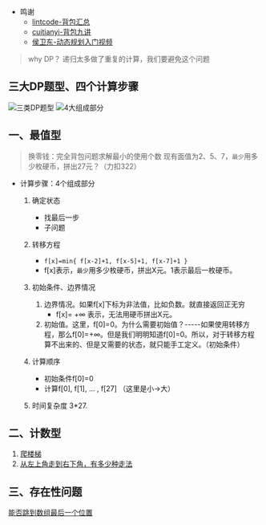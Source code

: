 

* 鸣谢
    - [lintcode-背包汇总](https://blog.csdn.net/u013166817/article/details/85449218)
    - [cuitianyi-背包九讲](http://cuitianyi.com/blog/《背包问题九讲》2-0-rc1/)
    - [侯卫东-动态规划入门视频](https://www.bilibili.com/video/av45990457)

>why DP？
递归太多做了重复的计算，我们要避免这个问题

## 三大DP题型、四个计算步骤
![三类DP题型](https://img-1300025586.cos.ap-shanghai.myqcloud.com/3%E7%B1%BBDP.jpg)
![4大组成部分](https://img-1300025586.cos.ap-shanghai.myqcloud.com/DP-4-components.jpg)


## 一、最值型
>换零钱：完全背包问题求解最小的使用个数
现有面值为2、5、7，`最少`用多少枚硬币，拼出27元？（力扣322）

- 计算步骤：4个组成部分
    1. 确定状态
        - 找最后一步
        - 子问题
    2. 转移方程
        - `f[x]=min{ f[x-2]+1, f[x-5]+1, f[x-7]+1 }`
        - f[x]表示，`最少`用多少枚硬币，拼出X元。1表示最后一枚硬币。
    3. 初始条件、边界情况
        1. 边界情况。如果f[x]下标为非法值，比如负数。就直接返回正无穷
            - f[x]= +∞ 表示，无法用硬币拼出X元。
        2. 初始值。这里，f[0]=0。为什么需要初始值？-----如果使用转移方程，那么f[0]=+∞。但是我们明明知道f[0]=0。所以，对于转移方程算不出来的、但是又需要的状态，就只能手工定义。（初始条件）

    4. 计算顺序
        - 初始条件f[0]=0
        - 计算f[0], f[1], ... , f[27]    （这里是小->大）
    5. 时间复杂度 3*27.

## 二、计数型
1. [爬楼梯](../DP/70.Climbing-Stairs.md)
2. [从左上角走到右下角，有多少种走法](../DP/62.Unique-Paths.md)

## 三、存在性问题
[能否跳到数组最后一个位置](../DP/55.JumpGame.md)